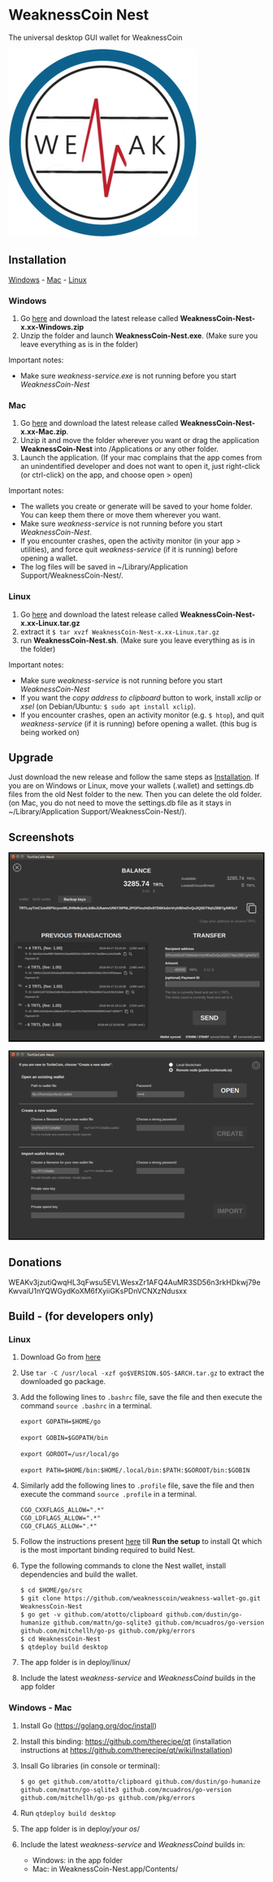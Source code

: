 # WeaknessCoin Nest

The universal desktop GUI wallet for WeaknessCoin

![Logo](/weaknesscoinnestlogo.png)

## Installation

[Windows](#windows) - [Mac](#mac) - [Linux](#linux)

### Windows

1. Go [here](https://github.com/weaknesscoin/weakness-wallet-go/releases) and download the latest release called **WeaknessCoin-Nest-x.xx-Windows.zip**
2. Unzip the folder and launch **WeaknessCoin-Nest.exe**. (Make sure you leave everything as is in the folder)

Important notes:

* Make sure *weakness-service.exe* is not running before you start *WeaknessCoin-Nest*

### Mac

1. Go [here](https://github.com/weaknesscoin/weakness-wallet-go/releases) and download the latest release called **WeaknessCoin-Nest-x.xx-Mac.zip**.
2. Unzip it and move the folder wherever you want or drag the application **WeaknessCoin-Nest** into /Applications or any other folder.
3. Launch the application. (If your mac complains that the app comes from an unindentified developer and does not want to open it, just right-click (or ctrl-click) on the app, and choose open > open)

Important notes:

* The wallets you create or generate will be saved to your home folder. You can keep them there or move them wherever you want.
* Make sure *weakness-service* is not running before you start *WeaknessCoin-Nest*.
* If you encounter crashes, open the activity monitor (in your app > utilities), and force quit *weakness-service* (if it is running) before opening a wallet.
* The log files will be saved in ~/Library/Application Support/WeaknessCoin-Nest/.

### Linux

1. Go [here](https://github.com/weaknesscoin/weakness-wallet-go/releases) and download the latest release called **WeaknessCoin-Nest-x.xx-Linux.tar.gz**
2. extract it
`$ tar xvzf WeaknessCoin-Nest-x.xx-Linux.tar.gz`
3. run **WeaknessCoin-Nest.sh**. (Make sure you leave everything as is in the folder)

Important notes:

* Make sure *weakness-service* is not running before you start *WeaknessCoin-Nest*
* If you want the *copy address to clipboard* button to work, install *xclip* or *xsel* (on Debian/Ubuntu: `$ sudo apt install xclip`).
* If you encounter crashes, open an activity monitor (e.g. `$ htop`), and quit *weakness-service* (if it is running) before opening a wallet. (this bug is being worked on)

## Upgrade

Just download the new release and follow the same steps as [Installation](#installation).
If you are on Windows or Linux, move your wallets (.wallet) and settings.db files from the old Nest folder to the new. Then you can delete the old folder. (on Mac, you do not need to move the settings.db file as it stays in ~/Library/Application Support/WeaknessCoin-Nest/).

## Screenshots

![Main Screen](/Screenshots/MainScreen.png)

![Open Wallet](/Screenshots/OpenWallet.png)

## Donations

WEAKv3jzutiQwqHL3qFwsu5EVLWesxZr1AFQ4AuMR3SD56n3rkHDkwj79eKwvaiU1nYQWGydKoXM6fXyiiGKsPDnVCNXzNdusxx

## Build - (for developers only)

### Linux

1. Download Go from [here](https://golang.org/dl/)

2. Use `tar -C /usr/local -xzf go$VERSION.$OS-$ARCH.tar.gz` to extract the downloaded go package.

3. Add the following lines to `.bashrc` file, save the file and then execute the command `source .bashrc` in a terminal.
    ```
    export GOPATH=$HOME/go

    export GOBIN=$GOPATH/bin

    export GOROOT=/usr/local/go

    export PATH=$HOME/bin:$HOME/.local/bin:$PATH:$GOROOT/bin:$GOBIN
    ```
4. Similarly add the following lines to `.profile` file, save the file and then execute the command `source .profile` in a terminal.
    ```
    CGO_CXXFLAGS_ALLOW=".*" 
    CGO_LDFLAGS_ALLOW=".*" 
    CGO_CFLAGS_ALLOW=".*" 
    ```
5. Follow the instructions present [here](https://github.com/therecipe/qt/wiki/Installation-on-Linux) till **Run the setup** to install Qt which is the most important binding required to build Nest.
6. Type the following commands to clone the Nest wallet, install dependencies and build the wallet.
    ```
    $ cd $HOME/go/src
    $ git clone https://github.com/weaknesscoin/weakness-wallet-go.git WeaknessCoin-Nest
    $ go get -v github.com/atotto/clipboard github.com/dustin/go-humanize github.com/mattn/go-sqlite3 github.com/mcuadros/go-version github.com/mitchellh/go-ps github.com/pkg/errors
    $ cd WeaknessCoin-Nest
    $ qtdeploy build desktop
    ```

1. The app folder is in deploy/linux/
1. Include the latest _weakness-service_ and _WeaknessCoind_ builds in the app folder

### Windows - Mac

1. Install Go (https://golang.org/doc/install)

1. Install this binding: https://github.com/therecipe/qt (installation instructions at https://github.com/therecipe/qt/wiki/Installation)

1. Insall Go libraries (in console or terminal):
    ```
    $ go get github.com/atotto/clipboard github.com/dustin/go-humanize github.com/mattn/go-sqlite3 github.com/mcuadros/go-version github.com/mitchellh/go-ps github.com/pkg/errors
    ```

1. Run `qtdeploy build desktop`

1. The app folder is in deploy/*your os*/

1. Include the latest _weakness-service_ and _WeaknessCoind_ builds in:
    * Windows: in the app folder
    * Mac: in WeaknessCoin-Nest.app/Contents/
